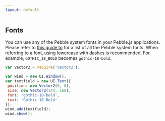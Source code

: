 ```yaml
---
layout: default
---
```

## Fonts

You can use any of the Pebble system fonts in your Pebble.js applications. Please refer to [this guide to](https://developer.rebble.io/developer.pebble.com/guides/app-resources/system-fonts/index.html) for a list of all the Pebble system fonts. When referring to a font, using lowercase with dashes is recommended. For example, `GOTHIC_18_BOLD` becomes `gothic-18-bold`.

````js
var Vector2 = require('vector2');

var wind = new UI.Window();
var textfield = new UI.Text({
 position: new Vector2(0, 0),
 size: new Vector2(144, 168),
 font: 'gothic-18-bold',
 text: 'Gothic 18 Bold'
});
wind.add(textfield);
wind.show();
````

<breadcrumb>